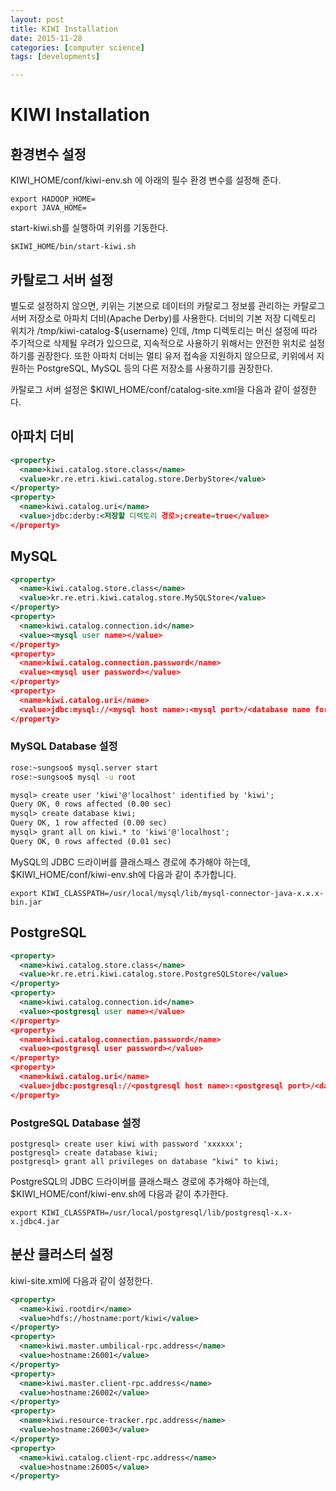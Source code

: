 ```yaml
---
layout: post
title: KIWI Installation
date: 2015-11-28
categories: [computer science]
tags: [developments]

---
```


# KIWI Installation

## 환경변수 설정

KIWI_HOME/conf/kiwi-env.sh 에 아래의 필수 환경 변수를 설정해 준다. 

```
export HADOOP_HOME= 
export JAVA_HOME= 
```

start-kiwi.sh를 실행하여 키위를 기동한다. 

```
$KIWI_HOME/bin/start-kiwi.sh 
```


## 카탈로그 서버 설정 

별도로 설정하지 않으면, 키위는 기본으로 데이터의 카탈로그 정보를 관리하는 카탈로그 서버 저장소로 아파치 더비(Apache Derby)를 사용한다. 더비의 기본 저장 디렉토리 위치가 /tmp/kiwi-catalog-${username} 인데, /tmp 디렉토리는 머신 설정에 따라 주기적으로 삭제될 우려가 있으므로, 지속적으로 사용하기 위해서는 안전한 위치로 설정하기를 권장한다. 또한 아파치 더비는 멀티 유저 접속을 지원하지 않으므로, 키위에서 지원하는 PostgreSQL, MySQL 등의 다른 저장소를 사용하기를 권장한다. 

카탈로그 서버 설정은 $KIWI_HOME/conf/catalog-site.xml을 다음과 같이 설정한다. 


## 아파치 더비

```xml
<property>
  <name>kiwi.catalog.store.class</name>
  <value>kr.re.etri.kiwi.catalog.store.DerbyStore</value>
</property>
<property>
  <name>kiwi.catalog.uri</name>
  <value>jdbc:derby:<저장할 디렉토리 경로>;create=true</value>
</property>
```
## MySQL

```xml
<property>
  <name>kiwi.catalog.store.class</name>
  <value>kr.re.etri.kiwi.catalog.store.MySQLStore</value>
</property>
<property>
  <name>kiwi.catalog.connection.id</name> 
  <value><mysql user name></value>
</property>
<property> 
  <name>kiwi.catalog.connection.password</name> 
  <value><mysql user password></value>
</property>
<property> 
  <name>kiwi.catalog.uri</name> 
  <value>jdbc:mysql://<mysql host name>:<mysql port>/<database name for kiwi>?createDatabaseIfNotExist=true</value> 
</property>
```

### MySQL Database 설정

```bash
rose:~sungsoo$ mysql.server start
rose:~sungsoo$ mysql -u root
```

```xml
mysql> create user 'kiwi'@'localhost' identified by 'kiwi'; 
Query OK, 0 rows affected (0.00 sec)
mysql> create database kiwi; 
Query OK, 1 row affected (0.00 sec)
mysql> grant all on kiwi.* to 'kiwi'@'localhost'; 
Query OK, 0 rows affected (0.01 sec)
```

MySQL의 JDBC 드라이버를 클래스패스 경로에 추가해야 하는데, $KIWI_HOME/conf/kiwi-env.sh에 다음과 같이 추가합니다. 

```
export KIWI_CLASSPATH=/usr/local/mysql/lib/mysql-connector-java-x.x.x-bin.jar 
```

## PostgreSQL


```xml
<property> 
  <name>kiwi.catalog.store.class</name>
  <value>kr.re.etri.kiwi.catalog.store.PostgreSQLStore</value>
</property>
<property> 
  <name>kiwi.catalog.connection.id</name> 
  <value><postgresql user name></value> 
</property>
<property> 
  <name>kiwi.catalog.connection.password</name> 
  <value><postgresql user password></value> 
</property>
<property> 
  <name>kiwi.catalog.uri</name> 
  <value>jdbc:postgresql://<postgresql host name>:<postgresql port>/<database name for kiwi>?createDatabaseIfNotExist=true</value> 
</property>
```

### PostgreSQL Database 설정

```
postgresql> create user kiwi with password 'xxxxxx'; 
postgresql> create database kiwi; 
postgresql> grant all privileges on database "kiwi" to kiwi;
```

PostgreSQL의 JDBC 드라이버를 클래스패스 경로에 추가해야 하는데, $KIWI_HOME/conf/kiwi-env.sh에 다음과 같이 추가한다.

```
export KIWI_CLASSPATH=/usr/local/postgresql/lib/postgresql-x.x-x.jdbc4.jar 
```


## 분산 클러스터 설정

kiwi-site.xml에 다음과 같이 설정한다. 

```xml
<property>
  <name>kiwi.rootdir</name> 
  <value>hdfs://hostname:port/kiwi</value>
</property>
<property>
  <name>kiwi.master.umbilical-rpc.address</name> 
  <value>hostname:26001</value>
</property>
<property>
  <name>kiwi.master.client-rpc.address</name> 
  <value>hostname:26002</value>
</property>
<property>
  <name>kiwi.resource-tracker.rpc.address</name> 
  <value>hostname:26003</value>
</property>
<property>
  <name>kiwi.catalog.client-rpc.address</name> 
  <value>hostname:26005</value>
</property> 
```



